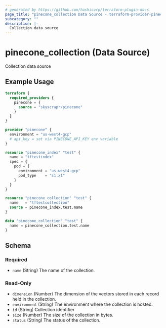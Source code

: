 ```yaml
---
# generated by https://github.com/hashicorp/terraform-plugin-docs
page_title: "pinecone_collection Data Source - terraform-provider-pinecone"
subcategory: ""
description: |-
  Collection data source
---
```


# pinecone_collection (Data Source)

Collection data source

## Example Usage

```terraform
terraform {
  required_providers {
    pinecone = {
      source = "skyscrapr/pinecone"
    }
  }
}

provider "pinecone" {
  environment = "us-west4-gcp"
  # api_key = set via PINECONE_API_KEY env variable
}

resource "pinecone_index" "test" {
  name = "tftestindex"
  spec = {
    pod = {
      environment = "us-west4-gcp"
      pod_type    = "s1.x1"
    }
  }
}

resource "pinecone_collection" "test" {
  name   = "tftestcollection"
  source = pinecone_index.test.name
}

data "pinecone_collection" "test" {
  name = pinecone_collection.test.name
}
```

<!-- schema generated by tfplugindocs -->
## Schema

### Required

- `name` (String) The name of the collection.

### Read-Only

- `dimension` (Number) The dimension of the vectors stored in each record held in the collection.
- `environment` (String) The environment where the collection is hosted.
- `id` (String) Collection identifier
- `size` (Number) The size of the collection in bytes.
- `status` (String) The status of the collection.
